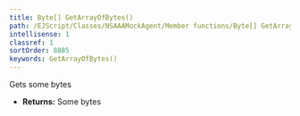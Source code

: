 ```yaml
---
title: Byte[] GetArrayOfBytes()
path: /EJScript/Classes/NSAAAMockAgent/Member functions/Byte[] GetArrayOfBytes()
intellisense: 1
classref: 1
sortOrder: 8885
keywords: GetArrayOfBytes()
---
```



Gets some bytes



* **Returns:** Some bytes


